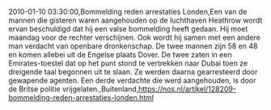2010-01-10 03:30:00,Bommelding reden arrestaties Londen,Een van de mannen die gisteren waren aangehouden op de luchthaven Heathrow wordt ervan beschuldigd dat hij een valse bommelding heeft gedaan. Hij moet maandag voor de rechter verschijnen. Ook wordt hij samen met een andere man verdacht van openbare dronkenschap. De twee mannen zijn 58 en 48 en komen allebei uit de Engelse plaats Dover. De twee zaten in een Emirates-toestel dat op het punt stond te vertrekken naar Dubai toen ze dreigende taal begonnen uit te slaan. Ze werden daarna gearresteerd door gewapende agenten. Een derde verdachte die werd aangehouden, is door de Britse politie vrijgelaten.,Buitenland,https://nos.nl/artikel/128209-bommelding-reden-arrestaties-londen.html